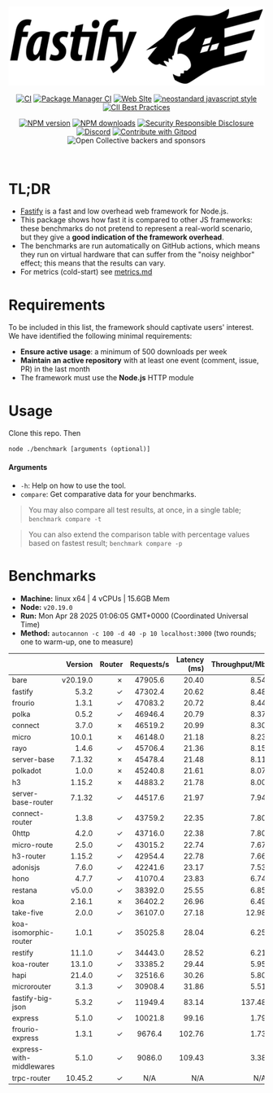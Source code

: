 <div align="center"> <a href="https://fastify.dev/">
    <img
      src="https://github.com/fastify/graphics/raw/HEAD/fastify-landscape-outlined.svg"
      width="650"
      height="auto"
    />
  </a>
</div>

<div align="center">

[![CI](https://github.com/fastify/fastify/actions/workflows/ci.yml/badge.svg?branch=main)](https://github.com/fastify/fastify/actions/workflows/ci.yml)
[![Package Manager
CI](https://github.com/fastify/fastify/workflows/package-manager-ci/badge.svg?branch=main)](https://github.com/fastify/fastify/actions/workflows/package-manager-ci.yml)
[![Web
SIte](https://github.com/fastify/fastify/workflows/website/badge.svg?branch=main)](https://github.com/fastify/fastify/actions/workflows/website.yml)
[![neostandard javascript style](https://img.shields.io/badge/code_style-neostandard-brightgreen?style=flat)](https://github.com/neostandard/neostandard)
[![CII Best Practices](https://bestpractices.coreinfrastructure.org/projects/7585/badge)](https://bestpractices.coreinfrastructure.org/projects/7585)

</div>

<div align="center">

[![NPM
version](https://img.shields.io/npm/v/fastify.svg?style=flat)](https://www.npmjs.com/package/fastify)
[![NPM
downloads](https://img.shields.io/npm/dm/fastify.svg?style=flat)](https://www.npmjs.com/package/fastify)
[![Security Responsible
Disclosure](https://img.shields.io/badge/Security-Responsible%20Disclosure-yellow.svg)](https://github.com/fastify/fastify/blob/main/SECURITY.md)
[![Discord](https://img.shields.io/discord/725613461949906985)](https://discord.gg/fastify)
[![Contribute with Gitpod](https://img.shields.io/badge/Contribute%20with-Gitpod-908a85?logo=gitpod&color=blue)](https://gitpod.io/#https://github.com/fastify/fastify)
![Open Collective backers and sponsors](https://img.shields.io/opencollective/all/fastify)

</div>

<br />

# TL;DR

* [Fastify](https://github.com/fastify/fastify) is a fast and low overhead web framework for Node.js.
* This package shows how fast it is compared to other JS frameworks: these benchmarks do not pretend to represent a real-world scenario, but they give a **good indication of the framework overhead**.
* The benchmarks are run automatically on GitHub actions, which means they run on virtual hardware that can suffer from the "noisy neighbor" effect; this means that the results can vary.
* For metrics (cold-start) see [metrics.md](./METRICS.md)

# Requirements

To be included in this list, the framework should captivate users' interest. We have identified the following minimal requirements:
- **Ensure active usage**: a minimum of 500 downloads per week
- **Maintain an active repository** with at least one event (comment, issue, PR) in the last month
- The framework must use the **Node.js** HTTP module

# Usage

Clone this repo. Then

```
node ./benchmark [arguments (optional)]
```

#### Arguments

* `-h`: Help on how to use the tool.
* `compare`: Get comparative data for your benchmarks.

> You may also compare all test results, at once, in a single table; `benchmark compare -t`

> You can also extend the comparison table with percentage values based on fastest result; `benchmark compare -p`
# Benchmarks

* __Machine:__ linux x64 | 4 vCPUs | 15.6GB Mem
* __Node:__ `v20.19.0`
* __Run:__ Mon Apr 28 2025 01:06:05 GMT+0000 (Coordinated Universal Time)
* __Method:__ `autocannon -c 100 -d 40 -p 10 localhost:3000` (two rounds; one to warm-up, one to measure)

|                          | Version  | Router | Requests/s | Latency (ms) | Throughput/Mb |
| :--                      | --:      | --:    | :-:        | --:          | --:           |
| bare                     | v20.19.0 | ✗      | 47905.6    | 20.40        | 8.54          |
| fastify                  | 5.3.2    | ✓      | 47302.4    | 20.62        | 8.48          |
| frourio                  | 1.3.1    | ✓      | 47083.2    | 20.72        | 8.44          |
| polka                    | 0.5.2    | ✓      | 46946.4    | 20.79        | 8.37          |
| connect                  | 3.7.0    | ✗      | 46519.2    | 20.99        | 8.30          |
| micro                    | 10.0.1   | ✗      | 46148.0    | 21.18        | 8.23          |
| rayo                     | 1.4.6    | ✓      | 45706.4    | 21.36        | 8.15          |
| server-base              | 7.1.32   | ✗      | 45478.4    | 21.48        | 8.11          |
| polkadot                 | 1.0.0    | ✗      | 45240.8    | 21.61        | 8.07          |
| h3                       | 1.15.2   | ✗      | 44883.2    | 21.78        | 8.00          |
| server-base-router       | 7.1.32   | ✓      | 44517.6    | 21.97        | 7.94          |
| connect-router           | 1.3.8    | ✓      | 43759.2    | 22.35        | 7.80          |
| 0http                    | 4.2.0    | ✓      | 43716.0    | 22.38        | 7.80          |
| micro-route              | 2.5.0    | ✓      | 43015.2    | 22.74        | 7.67          |
| h3-router                | 1.15.2   | ✓      | 42954.4    | 22.78        | 7.66          |
| adonisjs                 | 7.6.0    | ✓      | 42241.6    | 23.17        | 7.53          |
| hono                     | 4.7.7    | ✓      | 41070.4    | 23.83        | 6.74          |
| restana                  | v5.0.0   | ✓      | 38392.0    | 25.55        | 6.85          |
| koa                      | 2.16.1   | ✗      | 36402.2    | 26.96        | 6.49          |
| take-five                | 2.0.0    | ✓      | 36107.0    | 27.18        | 12.98         |
| koa-isomorphic-router    | 1.0.1    | ✓      | 35025.8    | 28.04        | 6.25          |
| restify                  | 11.1.0   | ✓      | 34443.0    | 28.52        | 6.21          |
| koa-router               | 13.1.0   | ✓      | 33385.2    | 29.44        | 5.95          |
| hapi                     | 21.4.0   | ✓      | 32516.6    | 30.26        | 5.80          |
| microrouter              | 3.1.3    | ✓      | 30908.4    | 31.86        | 5.51          |
| fastify-big-json         | 5.3.2    | ✓      | 11949.4    | 83.14        | 137.48        |
| express                  | 5.1.0    | ✓      | 10021.8    | 99.16        | 1.79          |
| frourio-express          | 1.3.1    | ✓      | 9676.4     | 102.76       | 1.73          |
| express-with-middlewares | 5.1.0    | ✓      | 9086.0     | 109.43       | 3.38          |
| trpc-router              | 10.45.2  | ✓      | N/A        | N/A          | N/A           |
